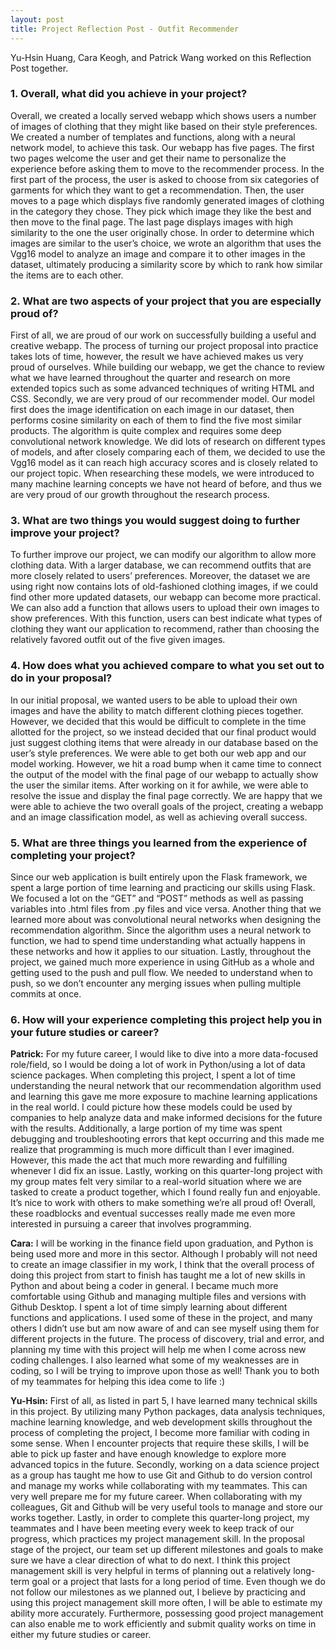 ```yaml
---
layout: post
title: Project Reflection Post - Outfit Recommender
---
```

Yu-Hsin Huang, Cara Keogh, and Patrick Wang worked on this Reflection Post together.

### 1. Overall, what did you achieve in your project?

Overall, we created a locally served webapp which shows users a number of images of clothing that they might like based on their style preferences. We created a number of templates and functions, along with a neural network model, to achieve this task. Our webapp has five pages. The first two pages welcome the user and get their name to personalize the experience before asking them to move to the recommender process. In the first part of the process, the user is asked to choose from six categories of garments for which they want to get a recommendation. Then, the user moves to a page which displays five randomly generated images of clothing in the category they chose. They pick which image they like the best and then move to the final page. The last page displays images with high similarity to the one the user originally chose. In order to determine which images are similar to the user’s choice, we wrote an algorithm that uses the Vgg16 model to analyze an image and compare it to other images in the dataset, ultimately producing a similarity score by which to rank how similar the items are to each other. 

### 2. What are two aspects of your project that you are especially proud of?

First of all, we are proud of our work on successfully building a useful and creative webapp. The process of turning our project proposal into practice takes lots of time, however, the result we have achieved makes us very proud of ourselves. While building our webapp, we get the chance to review what we have learned throughout the quarter and research on more extended topics such as some advanced techniques of writing HTML and CSS. Secondly, we are very proud of our recommender model. Our model first does the image identification on each image in our dataset, then performs cosine similarity on each of them to find the five most similar products. The algorithm is quite complex and requires some deep convolutional network knowledge. We did lots of research on different types of models, and after closely comparing each of them, we decided to use the Vgg16 model as it can reach high accuracy scores and is closely related to our project topic. When researching these models, we were introduced to many machine learning concepts we have not heard of before, and thus we are very proud of our growth throughout the research process.

### 3. What are two things you would suggest doing to further improve your project? 

To further improve our project, we can modify our algorithm to allow more clothing data. With a larger database, we can recommend outfits that are more closely related to users’ preferences. Moreover, the dataset we are using right now contains lots of old-fashioned clothing images, if we could find other more updated datasets, our webapp can become more practical. We can also add a function that allows users to upload their own images to show preferences. With this function, users can best indicate what types of clothing they want our application to recommend, rather than choosing the relatively favored outfit out of the five given images.

### 4. How does what you achieved compare to what you set out to do in your proposal? 

In our initial proposal, we wanted users to be able to upload their own images and have the ability to match different clothing pieces together. However, we decided that this would be difficult to complete in the time allotted for the project, so we instead decided that our final product would just suggest clothing items that were already in our database based on the user’s style preferences. We were able to get both our web app and our model working. However, we hit a road bump when it came time to connect the output of the model with the final page of our webapp to actually show the user the similar items. After working on it for awhile, we were able to resolve the issue and display the final page correctly. We are happy that we were able to achieve the two overall goals of the project, creating a webapp and an image classification model, as well as achieving overall success.

### 5. What are three things you learned from the experience of completing your project?

Since our web application is built entirely upon the Flask framework, we spent a large portion of time learning and practicing our skills using Flask. We focused a lot on the “GET” and “POST” methods as well as passing variables into .html files from .py files and vice versa. Another thing that we learned more about was convolutional neural networks when designing the recommendation algorithm. Since the algorithm uses a neural network to function, we had to spend time understanding what actually happens in these networks and how it applies to our situation. Lastly, throughout the project, we gained much more experience in using GitHub as a whole and getting used to the push and pull flow. We needed to understand when to push, so we don’t encounter any merging issues when pulling multiple commits at once. 


### 6. How will your experience completing this project help you in your future studies or career? 

**Patrick:**
For my future career, I would like to dive into a more data-focused role/field, so I would be doing a lot of work in Python/using a lot of data science packages. When completing this project, I spent a lot of time understanding the neural network that our recommendation algorithm used and learning this gave me more exposure to machine learning applications in the real world. I could picture how these models could be used by companies to help analyze data and make informed decisions for the future with the results. Additionally, a large portion of my time was spent debugging and troubleshooting errors that kept occurring and this made me realize that programming is much more difficult than I ever imagined. However, this made the act that much more rewarding and fulfilling whenever I did fix an issue. Lastly, working on this quarter-long project with my group mates felt very similar to a real-world situation where we are tasked to create a product together, which I found really fun and enjoyable. It’s nice to work with others to make something we’re all proud of! Overall, these roadblocks and eventual successes really made me even more interested in pursuing a career that involves programming.

**Cara:**
I will be working in the finance field upon graduation, and Python is being used more and more in this sector. Although I probably will not need to create an image classifier in my work, I think that the overall process of doing this project from start to finish has taught me a lot of new skills in Python and about being a coder in general. I became much more comfortable using Github and managing multiple files and versions with Github Desktop. I spent a lot of time simply learning about different functions and applications. I used some of these in the project, and many others I didn’t use but am now aware of and can see myself using them for different projects in the future. The process of discovery, trial and error, and planning my time with this project will help me when I come across new coding challenges. I also learned what some of my weaknesses are in coding, so I will be trying to improve upon those as well! Thank you to both of my teammates for helping this idea come to life :)  


**Yu-Hsin:**
First of all, as listed in part 5, I have learned many technical skills in this project. By utilizing many Python packages, data analysis techniques, machine learning knowledge, and web development skills throughout the process of completing the project, I become more familiar with coding in some sense. When I encounter projects that require these skills, I will be able to pick up faster and have enough knowledge to explore more advanced topics in the future. Secondly, working on a data science project as a group has taught me how to use Git and Github to do version control and manage my works while collaborating with my teammates. This can very well prepare me for my future career. When collaborating with my colleagues, Git and Github will be very useful tools to manage and store our works together. Lastly, in order to complete this quarter-long project, my teammates and I have been meeting every week to keep track of our progress, which practices my project management skill. In the proposal stage of the project, our team set up different milestones and goals to make sure we have a clear direction of what to do next. I think this project management skill is very helpful in terms of planning out a relatively long-term goal or a project that lasts for a long period of time. Even though we do not follow our milestones as we planned out, I believe by practicing and using this project management skill more often, I will be able to estimate my ability more accurately. Furthermore, possessing good project management can also enable me to work efficiently and submit quality works on time in either my future studies or career.
